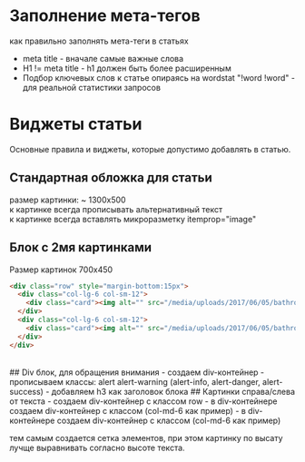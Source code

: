 # Заполнение мета-тегов
как правильно заполнять мета-теги в статьях
- meta title - вначале самые важные слова
- H1 != meta title - h1 должен быть более расширенным
- Подбор ключевых слов к статье опираясь на wordstat "!word !word" - для реальной статистики запросов
# Виджеты статьи
Основные правила и виджеты, которые допустимо добавлять в статью.
<br>
## Стандартная обложка для статьи
размер картинки: ~ 1300х500
<br>
к картинке всегда прописывать альтернативный текст
<br>
к картинке всегда вставлять микроразметку itemprop="image"
<br>
## Блок с 2мя картинками
Размер картинок 700х450
<br>
```html
<div class="row" style="margin-bottom:15px">
  <div class="col-lg-6 col-sm-12">
    <div class="card"><img alt="" src="/media/uploads/2017/06/05/bathroom-design2.jpg" style="width: 100%;" /></div>
  </div>
  <div class="col-lg-6 col-sm-12">
    <div class="card"><img alt="" src="/media/uploads/2017/06/05/bathroom-design3.jpg" style="width: 100%;" /></div>
  </div>
</div>
```
<br>
## Div блок, для обращения внимания
- создаем div-контейнер
- прописываем классы: alert alert-warning (alert-info, alert-danger, alert-success)
- добавляем h3 как заголовок блока
## Картинки справа/слева от текста
- создаем div-контейнер с классом row
- в div-контейнере создаем div-контейнер с классом (col-md-6 как пример)
- в div-контейнере создаем div-контейнер с классом (col-md-6 как пример)

тем самым создается сетка элементов, при этом картинку по высату лучще выравнивать согласно высоте текста.
